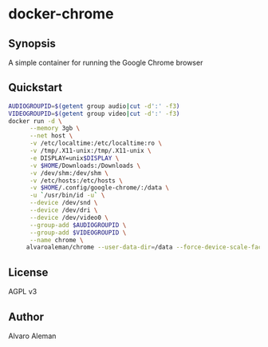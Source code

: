 # docker-chrome

## Synopsis

A simple container for running the Google Chrome browser

## Quickstart

```bash
AUDIOGROUPID=$(getent group audio|cut -d':' -f3)
VIDEOGROUPID=$(getent group video|cut -d':' -f3)
docker run -d \
      --memory 3gb \
      --net host \
      -v /etc/localtime:/etc/localtime:ro \
      -v /tmp/.X11-unix:/tmp/.X11-unix \
      -e DISPLAY=unix$DISPLAY \
      -v $HOME/Downloads:/Downloads \
      -v /dev/shm:/dev/shm \
      -v /etc/hosts:/etc/hosts \
      -v $HOME/.config/google-chrome/:/data \
      -u `/usr/bin/id -u` \
      --device /dev/snd \
      --device /dev/dri \
      --device /dev/video0 \
      --group-add $AUDIOGROUPID \
      --group-add $VIDEOGROUPID \
      --name chrome \
     alvaroaleman/chrome --user-data-dir=/data --force-device-scale-factor=1
```

## License

AGPL v3

## Author

Alvaro Aleman
